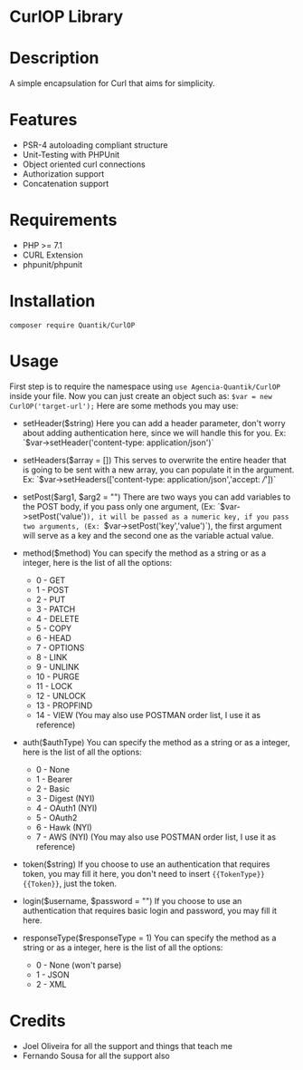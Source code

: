 CurlOP Library
=========================

Description
===========

A simple encapsulation for Curl that aims for simplicity.

Features
========

* PSR-4 autoloading compliant structure
* Unit-Testing with PHPUnit
* Object oriented curl connections
* Authorization support
* Concatenation support

Requirements
============

* PHP >= 7.1
* CURL Extension
* phpunit/phpunit

Installation
============

`composer require Quantik/CurlOP`

Usage
=====

First step is to require the namespace using `use Agencia-Quantik/CurlOP` inside your file. Now you can just create an object such as: `$var = new CurlOP('target-url');` Here are some methods you may use:

* setHeader($string)
Here you can add a header parameter, don't worry about adding authentication here, since we will handle this for you. Ex: `$var->setHeader('content-type: application/json')`

* setHeaders($array = [])
This serves to overwrite the entire header that is going to be sent with a new array, you can populate it in the argument. Ex: `$var->setHeaders(['content-type: application/json','accept: */*'])`

* setPost($arg1, $arg2 = "")
There are two ways you can add variables to the POST body, if you pass only one argument, (Ex: `$var->setPost('value')`), it will be passed as a numeric key, if you pass two arguments, (Ex: `$var->setPost('key','value')`), the first argument will serve as a key and the second one as the variable actual value.

* method($method)
You can specify the method as a string or as a integer, here is the list of all the options:
  * 0  - GET
  * 1  - POST
  * 2  - PUT
  * 3  - PATCH
  * 4  - DELETE
  * 5  - COPY
  * 6  - HEAD
  * 7  - OPTIONS
  * 8  - LINK
  * 9  - UNLINK
  * 10 - PURGE
  * 11 - LOCK
  * 12 - UNLOCK
  * 13 - PROPFIND
  * 14 - VIEW
(You may also use POSTMAN order list, I use it as reference)

* auth($authType)
You can specify the method as a string or as a integer, here is the list of all the options:
  * 0 - None
  * 1 - Bearer
  * 2 - Basic
  * 3 - Digest (NYI)
  * 4 - OAuth1 (NYI)
  * 5 - OAuth2
  * 6 - Hawk (NYI)
  * 7 - AWS (NYI)
(You may also use POSTMAN order list, I use it as reference)

* token($string)
If you choose to use an authentication that requires token, you may fill it here, you don't need to insert `{{TokenType}} {{Token}}`, just the token.

* login($username, $password = "")
If you choose to use an authentication that requires basic login and password, you may fill it here.

* responseType($responseType = 1)
You can specify the method as a string or as a integer, here is the list of all the options:
  * 0 - None (won't parse)
  * 1 - JSON
  * 2 - XML

Credits
=======

* Joel Oliveira for all the support and things that teach me
* Fernando Sousa for all the support also